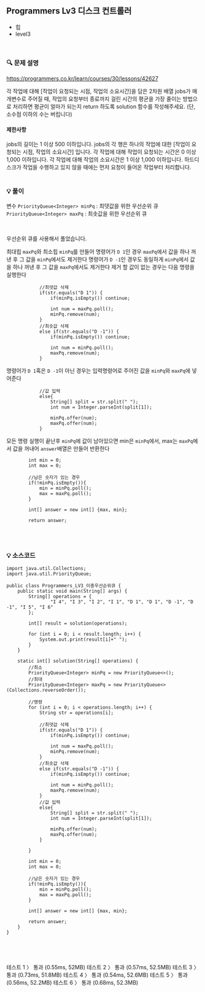 ## Programmers Lv3 디스크 컨트롤러
- 힙
- level3

<br>


### 🔍 문제 설명
https://programmers.co.kr/learn/courses/30/lessons/42627

각 작업에 대해 [작업이 요청되는 시점, 작업의 소요시간]을 담은 2차원 배열 jobs가 매개변수로 주어질 때, 작업의 요청부터 종료까지 걸린 시간의 평균을 가장 줄이는 방법으로 처리하면 평균이 얼마가 되는지 return 하도록 solution 함수를 작성해주세요. (단, 소수점 이하의 수는 버립니다)


#### 제한사항
jobs의 길이는 1 이상 500 이하입니다.
jobs의 각 행은 하나의 작업에 대한 [작업이 요청되는 시점, 작업의 소요시간] 입니다.
각 작업에 대해 작업이 요청되는 시간은 0 이상 1,000 이하입니다.
각 작업에 대해 작업의 소요시간은 1 이상 1,000 이하입니다.
하드디스크가 작업을 수행하고 있지 않을 때에는 먼저 요청이 들어온 작업부터 처리합니다.
<br><br>

###  💡 풀이

변수
`PriorityQueue<Integer> minPq` : 최댓값을 위한 우선순위 큐
`PriorityQueue<Integer> maxPq` : 최솟값을 위한 우선순위 큐


<br>

우선순위 큐를 사용해서 풀었습니다. 

최대힙 `maxPq`와 최소힙 `minPq`를 만들어 
명령어가 `D 1`인 경우 `maxPq`에서 값을 하나 꺼낸 후 그 값을 `minPq`에서도 제거한다
명령어가 `D -1`인 경우도 동일하게 `minPq`에서 값을 하나 꺼낸 후 그 값을 `maxPq`에서도 제거한다
제거 할 값이 없는 경우는 다음 명령을 실행한다

```
			//최댓값 삭제
			if(str.equals("D 1")) {
				if(minPq.isEmpty()) continue;
				
				int num = maxPq.poll();
				minPq.remove(num);
			}
			//최솟값 삭제
			else if(str.equals("D -1")) {
				if(minPq.isEmpty()) continue;
				
				int num = minPq.poll();
				maxPq.remove(num);
			}
```

명령어가 `D 1`혹은 `D -1`이 아닌 경우는 입력명령어로  주어진 값을 `minPq`와 `maxPq`에 넣어준다

```
			//값 입력
			else{
				String[] split = str.split(" ");
				int num = Integer.parseInt(split[1]);
				
				minPq.offer(num);
				maxPq.offer(num);
			}
```

모든 명령 실행이 끝난후 `minPq`에 값이 남아있으면 min은 `minPq`에서, max는 `maxPq`에서 값을 꺼내어 `answer`배열은 만들어 반환한다

```
		int min = 0;
		int max = 0;
		
		//남은 숫자가 있는 경우
		if(!minPq.isEmpty()){
			min = minPq.poll();
			max = maxPq.poll();
		}
		
		int[] answer = new int[] {max, min};
		
		return answer;
```


<br><br>

###  💡 소스코드
```
import java.util.Collections;
import java.util.PriorityQueue;

public class Programmers_LV3_이중우선순위큐 {
	public static void main(String[] args) {
		String[] operations = {
				"I 4", "I 3", "I 2", "I 1", "D 1", "D 1", "D -1", "D -1", "I 5", "I 6"
		};
		
		int[] result = solution(operations);
		
		for (int i = 0; i < result.length; i++) {
			System.out.print(result[i]+" ");
		}
	}
	
	static int[] solution(String[] operations) {
		//최소
		PriorityQueue<Integer> minPq = new PriorityQueue<>();
		//최대
		PriorityQueue<Integer> maxPq = new PriorityQueue<>(Collections.reverseOrder());
		
		//명령
		for (int i = 0; i < operations.length; i++) {
			String str = operations[i];
			
			//최댓값 삭제
			if(str.equals("D 1")) {
				if(minPq.isEmpty()) continue;
				
				int num = maxPq.poll();
				minPq.remove(num);
			}
			//최솟값 삭제
			else if(str.equals("D -1")) {
				if(minPq.isEmpty()) continue;
				
				int num = minPq.poll();
				maxPq.remove(num);
			}
			//값 입력
			else{
				String[] split = str.split(" ");
				int num = Integer.parseInt(split[1]);
				
				minPq.offer(num);
				maxPq.offer(num);
			}
			
		}
		
		int min = 0;
		int max = 0;
		
		//남은 숫자가 있는 경우
		if(!minPq.isEmpty()){
			min = minPq.poll();
			max = maxPq.poll();
		}
		
		int[] answer = new int[] {max, min};
		
		return answer;
	}
}



```


<br>


테스트 1 〉	통과 (0.55ms, 52MB)
테스트 2 〉	통과 (0.57ms, 52.5MB)
테스트 3 〉	통과 (0.73ms, 51.8MB)
테스트 4 〉	통과 (0.54ms, 52.6MB)
테스트 5 〉	통과 (0.56ms, 52.2MB)
테스트 6 〉	통과 (0.68ms, 52.3MB)
